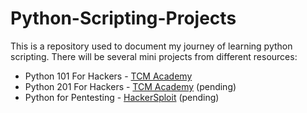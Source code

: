 # Python-Scripting-Projects

This is a repository used to document my journey of learning python scripting. There will be several mini projects from different resources:
- Python 101 For Hackers - [TCM Academy](https://academy.tcm-sec.com/courses/enrolled/1451206)
- Python 201 For Hackers - [TCM Academy](https://academy.tcm-sec.com/courses/enrolled/1593199) (pending)
- Python for Pentesting - [HackerSploit](https://hackersploit.org/python-for-pentesting/) (pending)
